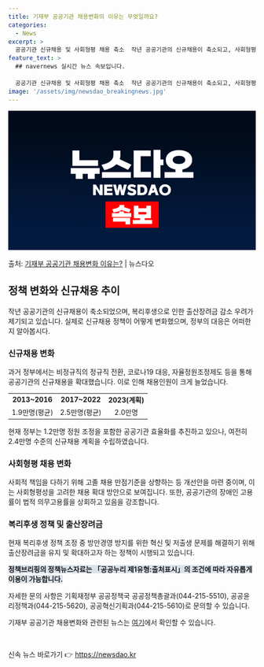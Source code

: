 ```yaml
---
title: 기재부 공공기관 채용변화의 이유는 무엇일까요?
categories:
  - News
excerpt: >
  공공기관 신규채용 및 사회형평 채용 축소  작년 공공기관의 신규채용이 축소되고, 사회형평 채용 비중도 줄어들…
feature_text: >
  ## navernews 실시간 뉴스 속보입니다.

  공공기관 신규채용 및 사회형평 채용 축소  작년 공공기관의 신규채용이 축소되고, 사회형평 채용 비중도 줄어들…
image: '/assets/img/newsdao_breakingnews.jpg'
---
```


![뉴스다오 속보](/assets/img/newsdao_breakingnews.jpg)

<p>출처: <a href="https://newsdao.kr/4158" rel="dofollow">기재부 공공기관 채용변화 이유는?</a> | 뉴스다오</p>

<h2 data-ke-size="size26">정책 변화와 신규채용 추이</h2>
<p data-ke-size="size16">작년 공공기관의 신규채용이 축소되었으며, 복리후생으로 인한 출산장려금 감소 우려가 제기되고 있습니다. 실제로 신규채용 정책이 어떻게 변화했으며, 정부의 대응은 어떠한지 알아봅시다.</p>

<h3><b>신규채용 변화</b></h3>
<p data-ke-size="size16">과거 정부에서는 비정규직의 정규직 전환, 코로나19 대응, 자율정원조정제도 등을 통해 공공기관의 신규채용을 확대했습니다. 이로 인해 채용인원이 크게 늘었습니다.</p>
<table>
    <tr>
        <td style="text-align: center; height: 17px;"><b>2013~2016</b></td>
        <td style="text-align: center; height: 17px;"><b>2017~2022</b></td>
        <td style="text-align: center; height: 17px;"><b>2023(계획)</b></td>
    </tr>
    <tr>
        <td style="text-align: center; height: 17px;">1.9만명(평균)</td>
        <td style="text-align: center; height: 17px;">2.5만명(평균)</td>
        <td style="text-align: center; height: 17px;">2.0만명</td>
    </tr>
</table>
<p data-ke-size="size16">현재 정부는 1.2만명 정원 조정을 포함한 공공기관 효율화를 추진하고 있으나, 여전히 2.4만명 수준의 신규채용 계획을 수립하였습니다.</p>

<h3><b>사회형평 채용 변화</b></h3>
<p data-ke-size="size16">사회적 책임을 다하기 위해 고졸 채용 만점기준을 상향하는 등 개선안을 마련 중이며, 이는 사회형평성을 고려한 채용 확대 방안으로 보여집니다. 또한, 공공기관의 장애인 고용률이 법적 의무고용률을 상회하고 있음을 강조합니다.</p>

<h3><b>복리후생 정책 및 출산장려금</b></h3>
<p data-ke-size="size16">현재 복리후생 정책 조정 중 방만경영 방지를 위한 혁신 및 저출생 문제를 해결하기 위해 출산장려금을 유지 및 확대하고자 하는 정책이 시행되고 있습니다.</p>
<div><b><span style="background-color: #21538527;">정책브리핑의 정책뉴스자료는 「공공누리 제1유형:출처표시」의 조건에 따라 자유롭게 이용이 가능합니다.</span></b></div>

<p data-ke-size="size16">자세한 문의 사항은 기획재정부 공공정책국 공공정책총괄과(044-215-5510), 공공윤리정책과(044-215-5620), 공공혁신기획과(044-215-5610)로 문의할 수 있습니다.</p>
<p data-ke-size="size16">기재부 공공기관 채용변화와 관련된 뉴스는 <a href="https://newsdao.kr/4158">여기</a>에서 확인할 수 있습니다.</p>
<p data-ke-size="size16">&nbsp;</p> 

신속 뉴스 바로가기 👉 <a href="https://newsdao.kr" rel="dofollow">https://newsdao.kr</a>


